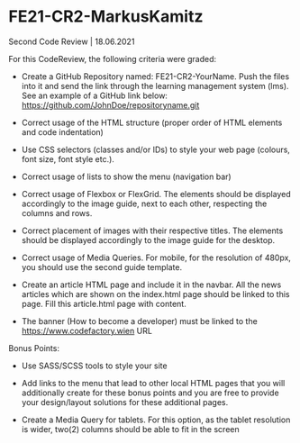 # FE21-CR2-MarkusKamitz
Second Code Review | 18.06.2021

For this CodeReview, the following criteria were graded:

* Create a GitHub Repository named: FE21-CR2-YourName. Push the files into it and send the link through the learning management system (lms). See an example of a GitHub link below: https://github.com/JohnDoe/repositoryname.git

* Correct usage of the HTML structure (proper order of HTML elements and code indentation)

* Use CSS selectors (classes and/or IDs) to style your web page (colours, font size, font style etc.).

* Correct usage of lists to show the menu (navigation bar)

* Correct usage of Flexbox or FlexGrid. The elements should be displayed accordingly to the image guide, next to each other, respecting the columns and rows.

* Correct placement of images with their respective titles. The elements should be displayed accordingly to the image guide for the desktop.

* Correct usage of Media Queries. For mobile, for the resolution of 480px, you should use the second guide template.

* Create an article HTML page and include it in the navbar. All the news articles which are shown on the index.html page should be linked to this page. Fill this article.html page with content.

* The banner (How to become a developer) must be linked to the https://www.codefactory.wien URL 

Bonus Points:

* Use SASS/SCSS tools to style your site

* Add links to the menu that lead to other local HTML pages that you will additionally create for these bonus points and you are free to provide your design/layout solutions for these additional pages.

* Create a Media Query for tablets. For this option, as the tablet resolution is wider, two(2) columns should be able to fit in the screen
